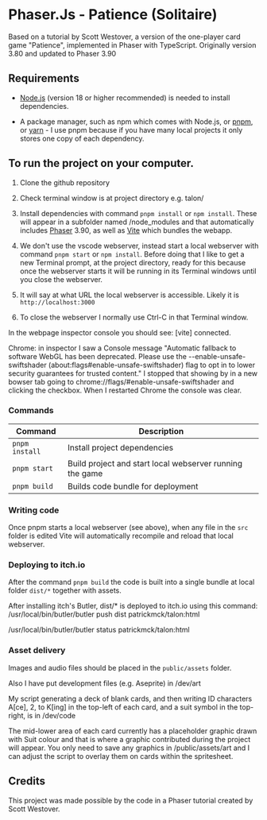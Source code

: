 # Phaser.Js - Patience (Solitaire)

Based on a tutorial by Scott Westover, a version of the one-player card game "Patience", implemented in Phaser with TypeScript. Originally version 3.80 and updated to Phaser 3.90

## Requirements

- [Node.js](https://nodejs.org) (version 18 or higher recommended) is needed to install dependencies.

- A package manager, such as npm which comes with Node.js, or [pnpm](https://pnpm.io/), or [yarn](https://yarnpkg.com/) - I use pnpm because if you have many local projects it only stores one copy of each dependency.

## To run the project on your computer.

1. Clone the github repository

2. Check terminal window is at project directory e.g. talon/

3. Install dependencies with command `pnpm install` or `npm install`. These will appear in a subfolder named /node_modules and that automatically includes [Phaser](https://phaser.io) 3.90, as well as [Vite](https://vitejs.dev/) which bundles the webapp.

4. We don't use the vscode webserver, instead start a local webserver with command `pnpm start` or `npm install`. Before doing that I like to get a new Terminal prompt, at the project directory, ready for this because once the webserver starts it will be running in its Terminal windows until you close the webserver.

5. It will say at what URL the local webserver is accessible. Likely it is `http://localhost:3000`

6. To close the webserver I normally use Ctrl-C in that Terminal window.

In the webpage inspector console you should see: [vite] connected.

Chrome: in inspector I saw a Console message "Automatic fallback to software WebGL has been deprecated. Please use the --enable-unsafe-swiftshader (about:flags#enable-unsafe-swiftshader) flag to opt in to lower security guarantees for trusted content." I stopped that showing by in a new bowser tab going to chrome://flags/#enable-unsafe-swiftshader and clicking the checkbox. When I restarted Chrome the console was clear.

### Commands

| Command | Description |
|---------|-------------|
| `pnpm install` | Install project dependencies |
| `pnpm start` | Build project and start local webserver running the game |
| `pnpm build` | Builds code bundle for deployment |

### Writing code

Once pnpm starts a local webserver (see above), when any file in the `src` folder is edited Vite will automatically recompile and reload that local webserver. 

### Deploying to itch.io

After the command `pnpm build` the code is built into a single bundle at local folder `dist/*` together with assets.

After installing itch's Butler, 
dist/* is deployed to itch.io using this command:
/usr/local/bin/butler/butler push dist patrickmck/talon:html

/usr/local/bin/butler/butler status patrickmck/talon:html  

### Asset delivery

Images and audio files should be placed in the `public/assets` folder.

Also I have put development files (e.g. Aseprite) in /dev/art

My script generating a deck of blank cards, and then writing ID characters A[ce], 2, to K[ing] in the top-left of each card, and a suit symbol in the top-right, is in /dev/code

The mid-lower area of each card currently has a placeholder graphic drawn with Suit colour and that is where a graphic contributed during the project will appear. You only need to save any graphics in /public/assets/art and I can adjust the script to overlay them on cards within the spritesheet.

## Credits

This project was made possible by the code in a Phaser tutorial created by Scott Westover.


